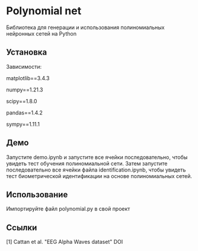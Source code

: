 # Polynomial net

Библиотека для генерации и использования полиномиальных нейронных сетей на Python

## Установка

Зависимости:

matplotlib==3.4.3

numpy==1.21.3

scipy==1.8.0

pandas==1.4.2

sympy==1.11.1


## Демо

Запустите demo.ipynb и запустите все ячейки последовательно, чтобы увидеть тест обучения полиномиальной сети.
Затем запустите последовательно все ячейки файла identification.ipynb, чтобы увидеть тест биометрической идентификации на основе полиномиальных сетей.

## Использование

Импортируйте файл polynomial.py в свой проект

## Ссылки
[1] Cattan et al. "EEG Alpha Waves dataset" DOI
